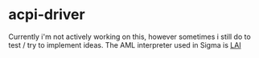 # acpi-driver

Currently i'm not actively working on this, however sometimes i still do to test / try to implement ideas.
The AML interpreter used in Sigma is [LAI](https://www.github.com/qword-os/lai)
